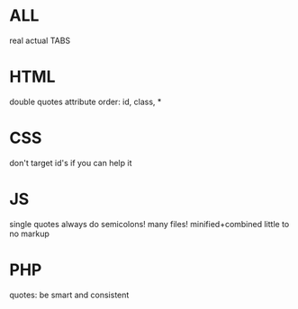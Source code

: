 ALL
===
real actual TABS

HTML
====
double quotes
attribute order: id, class, *


CSS
===
don't target id's if you can help it

JS
==
single quotes
always do semicolons!
many files!
minified+combined
little to no markup


PHP
===
quotes: be smart and consistent





